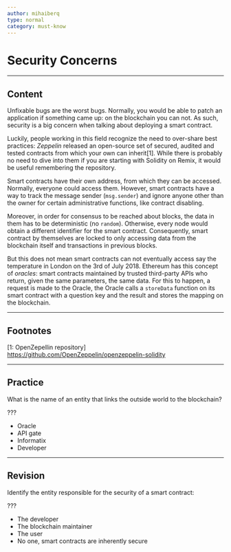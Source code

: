 ```yaml
---
author: mihaiberq
type: normal
category: must-know
---
```


# Security Concerns


---

## Content

Unfixable bugs are the worst bugs. Normally, you would be able to patch an application if something came up: on the blockchain you can not. As such, security is a big concern when talking about deploying a smart contract.

Luckily, people working in this field recognize the need to over-share best practices: *Zeppelin* released an open-source set of secured, audited and tested contracts from which your own can inherit[1]. While there is probably no need to dive into them if you are starting with Solidity on Remix, it would be useful remembering the repository.

Smart contracts have their own address, from which they can be accessed. Normally, everyone could access them. However, smart contracts have a way to track the message sender (`msg.sender`) and ignore anyone other than the owner for certain administrative functions, like contract disabling.

Moreover, in order for consensus to be reached about blocks, the data in them has to be deterministic (no `random`). Otherwise, every node would obtain a different identifier for the smart contract. Consequently, smart contract by themselves are locked to only accessing data from the blockchain itself and transactions in previous blocks.

But this does not mean smart contracts can not eventually access say the temperature in London on the 3rd of July 2018. Ethereum has this concept of *oracles*: smart contracts maintained by trusted third-party APIs who return, given the same parameters, the same data. For this to happen, a request is made to the Oracle, the Oracle calls a `storeData` function on its smart contract with a question key and the result and stores the mapping on the blockchain.


---

## Footnotes

[1: OpenZepellin repository]
<https://github.com/OpenZeppelin/openzeppelin-solidity>


---

## Practice

What is the name of an entity that links the outside world to the blockchain?

???

* Oracle
* API gate
* Informatix
* Developer


---

## Revision

Identify the entity responsible for the security of a smart contract:

???

* The developer
* The blockchain maintainer
* The user
* No one, smart contracts are inherently secure
 
